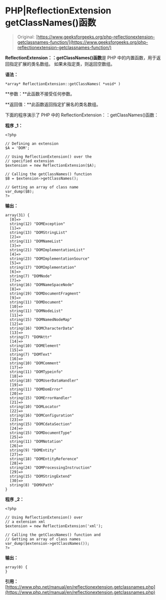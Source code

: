 # PHP|ReflectionExtension getClassNames()函数

> Original: [https://www.geeksforgeeks.org/php-reflectionextension-getclassnames-function/](https://www.geeksforgeeks.org/php-reflectionextension-getclassnames-function/)

**ReflectionExtension：：getClassNames()函数**是 PHP 中的内置函数，用于返回指定扩展的类名数组。 如果未指定类，则返回空数组。

**语法：**

```
*array* ReflectionExtension::getClassNames( *void* )
```

**参数：**此函数不接受任何参数。

**返回值：**此函数返回指定扩展名的类名数组。

下面的程序演示了 PHP 中的 ReflectionExtension：：getClassNames()函数：

**程序 _1：**

```
<?php

// Defining an extension
$A = 'DOM';

// Using ReflectionExtension() over the 
// specified extension
$extension = new ReflectionExtension($A);

// Calling the getClassNames() function
$B = $extension->getClassNames();

// Getting an array of class name
var_dump($B);
?>
```

**输出：**

```
array(31) {
  [0]=>
  string(12) "DOMException"
  [1]=>
  string(13) "DOMStringList"
  [2]=>
  string(11) "DOMNameList"
  [3]=>
  string(21) "DOMImplementationList"
  [4]=>
  string(23) "DOMImplementationSource"
  [5]=>
  string(17) "DOMImplementation"
  [6]=>
  string(7) "DOMNode"
  [7]=>
  string(16) "DOMNameSpaceNode"
  [8]=>
  string(19) "DOMDocumentFragment"
  [9]=>
  string(11) "DOMDocument"
  [10]=>
  string(11) "DOMNodeList"
  [11]=>
  string(15) "DOMNamedNodeMap"
  [12]=>
  string(16) "DOMCharacterData"
  [13]=>
  string(7) "DOMAttr"
  [14]=>
  string(10) "DOMElement"
  [15]=>
  string(7) "DOMText"
  [16]=>
  string(10) "DOMComment"
  [17]=>
  string(11) "DOMTypeinfo"
  [18]=>
  string(18) "DOMUserDataHandler"
  [19]=>
  string(11) "DOMDomError"
  [20]=>
  string(15) "DOMErrorHandler"
  [21]=>
  string(10) "DOMLocator"
  [22]=>
  string(16) "DOMConfiguration"
  [23]=>
  string(15) "DOMCdataSection"
  [24]=>
  string(15) "DOMDocumentType"
  [25]=>
  string(11) "DOMNotation"
  [26]=>
  string(9) "DOMEntity"
  [27]=>
  string(18) "DOMEntityReference"
  [28]=>
  string(24) "DOMProcessingInstruction"
  [29]=>
  string(15) "DOMStringExtend"
  [30]=>
  string(8) "DOMXPath"
}

```

**程序 _2：**

```
<?php

// Using ReflectionExtension() over 
// a extension xml
$extension = new ReflectionExtension('xml');

// Calling the getClassNames() function and
// Getting an array of class names
var_dump($extension->getClassNames());
?>
```

**输出：**

```
array(0) {
}

```

**引用：**[https://www.php.net/manual/en/reflectionextension.getclassnames.php](https://www.php.net/manual/en/reflectionextension.getclassnames.php)